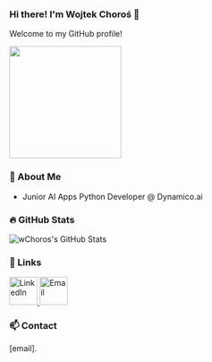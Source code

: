 ### Hi there! I'm Wojtek Choroś 👋
Welcome to my GitHub profile!

<img align="center" src="https://media1.tenor.com/m/-JMlvM0F--YAAAAd/racoon-blanket.gif" width="200">

### 🚀 About Me

- Junior AI Apps Python Developer @ Dynamico.ai


### :fire: GitHub Stats

![wChoros's GitHub Stats](https://github-readme-stats.vercel.app/api?username=wChoros&show_icons=true&theme=radical)

### 🔗 Links

<a href="https://www.linkedin.com/in/wojciech-choro%C5%9B-234861307/">
  <img src="https://upload.wikimedia.org/wikipedia/commons/c/ca/LinkedIn_logo_initials.png" width="50" alt="LinkedIn">
</a>

<a href="mailto:wojciech.choros@dynamico.ai">
  <img src="https://www.freepnglogos.com/uploads/email-png/email-icon-philippe-the-original-31.png" width="50" alt="Email">
</a>


### 📫 Contact

[email].

